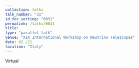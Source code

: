 ```yaml
---
collection: talks
talk_number: "31"
id_for_sorting: "0031"
permalink: /talks/0031
title:  
type: "parallel talk"
venue: "XIX International Workshop on Neutrino Telescopes"
date: 02 /21
location: "Italy"
---
```


Virtual
